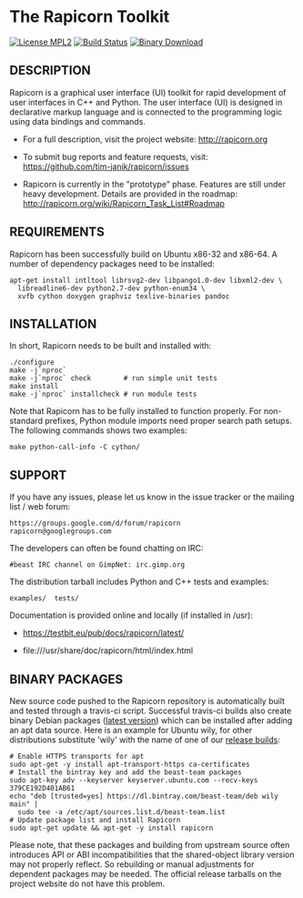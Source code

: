 The Rapicorn Toolkit
====================

[![License MPL2](http://testbit.eu/~timj/pics/license-mpl-2.svg)](https://github.com/tim-janik/rapicorn/blob/master/COPYING.MPL)
[![Build Status](https://travis-ci.org/tim-janik/rapicorn.svg)](https://travis-ci.org/tim-janik/rapicorn)
[![Binary Download](https://api.bintray.com/packages/beast-team/deb/rapicorn/images/download.svg)](https://github.com/tim-janik/rapicorn/#binary-packages)


## DESCRIPTION

Rapicorn is a graphical user interface (UI) toolkit for rapid development
of user interfaces in C++ and Python. The user interface (UI) is designed
in declarative markup language and is connected to the programming logic
using data bindings and commands.

*   For a full description, visit the project website:
	http://rapicorn.org

*   To submit bug reports and feature requests, visit:
	https://github.com/tim-janik/rapicorn/issues

*   Rapicorn is currently in the "prototype" phase. Features are still
	under heavy development. Details are provided in the roadmap:
	http://rapicorn.org/wiki/Rapicorn_Task_List#Roadmap


## REQUIREMENTS

Rapicorn has been successfully build on Ubuntu x86-32 and x86-64.
A number of dependency packages need to be installed:

    apt-get install intltool librsvg2-dev libpango1.0-dev libxml2-dev \
      libreadline6-dev python2.7-dev python-enum34 \
      xvfb cython doxygen graphviz texlive-binaries pandoc

## INSTALLATION

In short, Rapicorn needs to be built and installed with:

	./configure
	make -j`nproc`
	make -j`nproc` check		# run simple unit tests
	make install
	make -j`nproc` installcheck	# run module tests

Note that Rapicorn has to be fully installed to function properly.
For non-standard prefixes, Python module imports need proper search
path setups. The following commands shows two examples:

	make python-call-info -C cython/


## SUPPORT

If you have any issues, please let us know in the issue tracker or
the mailing list / web forum:

	https://groups.google.com/d/forum/rapicorn
	rapicorn@googlegroups.com

The developers can often be found chatting on IRC:

	#beast IRC channel on GimpNet: irc.gimp.org

The distribution tarball includes Python and C++ tests and examples:

	examples/  tests/

Documentation is provided online and locally (if installed in /usr):

*   https://testbit.eu/pub/docs/rapicorn/latest/

*   file:///usr/share/doc/rapicorn/html/index.html


## BINARY PACKAGES

New source code pushed to the Rapicorn repository is automatically built
and tested through a travis-ci script. Successful travis-ci builds also
create binary Debian packages
([latest version](https://bintray.com/beast-team/deb/rapicorn/_latestVersion))
which can be installed after adding an apt data source. Here is an example
for Ubuntu wily, for other distributions substitute 'wily' with the name
of one of our [release builds](https://bintray.com/beast-team/deb/):

    # Enable HTTPS transports for apt
    sudo apt-get -y install apt-transport-https ca-certificates
    # Install the bintray key and add the beast-team packages
    sudo apt-key adv --keyserver keyserver.ubuntu.com --recv-keys 379CE192D401AB61
    echo "deb [trusted=yes] https://dl.bintray.com/beast-team/deb wily main" |
      sudo tee -a /etc/apt/sources.list.d/beast-team.list
    # Update package list and install Rapicorn
    sudo apt-get update && apt-get -y install rapicorn

Please note, that these packages and building from upstream source often
introduces API or ABI incompatibilities that the shared-object library
version may not properly reflect. So rebuilding or manual adjustments
for dependent packages may be needed. The official release tarballs on
the project website do not have this problem.
